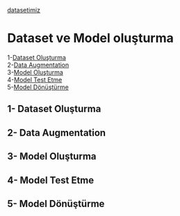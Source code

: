 [datasetimiz](https://www.kaggle.com/berkaykocaoglu/tr-sign-language)
# Dataset ve Model oluşturma  
1-[Dataset Oluşturma](https://github.com/BatuhanGunes/signLanguageConverter-Android/new/Model/model#1--dataset-olu%C5%9Fturma)  
2-[Data Augmentation](https://github.com/BatuhanGunes/signLanguageConverter-Android/new/Model/model#2--data-augmentation)  
3-[Model Oluşturma](https://github.com/BatuhanGunes/signLanguageConverter-Android/new/Model/model#3--model-olu%C5%9Fturma)  
4-[Model Test Etme](https://github.com/BatuhanGunes/signLanguageConverter-Android/new/Model/model#4--model-test-etme)  
5-[Model Dönüştürme](https://github.com/BatuhanGunes/signLanguageConverter-Android/new/Model/model#5--model-d%C3%B6n%C3%BC%C5%9Ft%C3%BCrme)  

## 1- Dataset Oluşturma
## 2- Data Augmentation
## 3- Model Oluşturma
## 4- Model Test Etme
## 5- Model Dönüştürme
